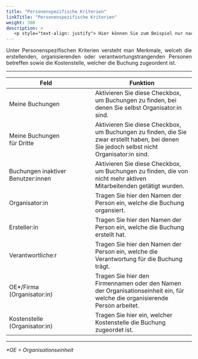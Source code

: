```yaml
---
title: "Personenspezifische Kriterien"
linkTitle: "Personenspezifische Kriterien"
weight: 300
description: >
   <p style="text-align: justify"> Hier können Sie zum Beispiel nur nach Ihren eigenen Buchungen suchen, Buchungen, die Sie für Dritte getätigt haben, aber auch anhand den Organisierenden oder der zugeordneten Kostenstelle. </p>
---
```

<p style="text-align: justify"> Unter Personenspezifischen Kriterien versteht man Merkmale, welceh die erstellenden, organisierenden oder verantwortungstrangenden Personen betreffen sowie die Kostenstelle, welcher die Buchung zugeordent ist. </p>

<!-- Bild Suchkriterien Buchungen personenspezifisch -->

---
|<div style="width:200px">Feld</div>||Funktion|
|---|---|---|
|Meine Buchungen||Aktivieren Sie diese Checkbox, um Buchungen zu finden, bei denen Sie selbst Organisator:in sind.|
|Meine Buchungen </br> für Dritte||Aktivieren Sie diese Checkbox, um Buchungen zu finden, die Sie zwar erstellt haben, bei denen Sie jedoch selbst nicht Organisator:in sind.|
|Buchungen inaktiver </br> Benutzer:innen||Aktivieren Sie diese Checkbox, um Buchungen zu finden, die von nicht mehr aktiven Mitarbeitenden getätigt wurden.|
|Organisator:in||Tragen Sie hier den Namen der Person ein, welche die Buchung organsiert.|
|Ersteller:in||Tragen Sie hier den Namen der Person ein, welche die Buchung erstellt hat.|
|Verantwortliche:r||Tragen Sie hier den Namen der Person ein, welche die Verantwortung für die Buchung trägt.|
|OE*/Firma (Organisator:in)||Tragen Sie hier den Firmennamen oder den Namen der Organisationseinheit ein, für welche die organisierende Person arbeitet.|
|Kostenstelle (Organisator:in)||Tragen Sie hier ein, welcher Kostenstelle die Buchung zugeordet ist.|
---

_*OE = Organisationseinheit_